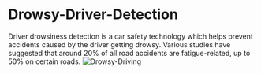 # Drowsy-Driver-Detection
Driver drowsiness detection is a car safety technology which helps prevent accidents caused by the driver getting drowsy. Various studies have suggested that around 20% of all road accidents are fatigue-related, up to 50% on certain roads.
![Drowsy-Driving](https://user-images.githubusercontent.com/56221271/97279797-73492580-1861-11eb-83b5-d581e2745d7a.jpg)


